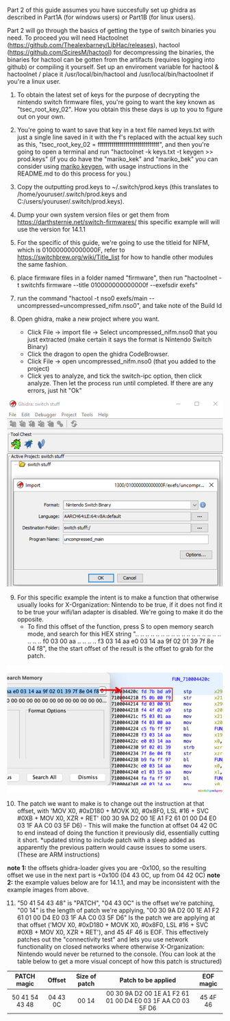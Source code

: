 Part 2 of this guide assumes you have succesfully set up ghidra as described in Part1A (for windows users) or Part1B (for linux users).

Part 2 will go through the basics of getting the type of switch binaries you need. To proceed you will need Hactoolnet (https://github.com/Thealexbarney/LibHac/releases), hactool (https://github.com/SciresM/hactool) for decompressing the binaries, the binaries for hactool can be gotten from the artifacts (requires logging into github) or compiling it yourself. Set up an enviroment variable for hactool & hactoolnet / place it /usr/local/bin/hactool and /usr/local/bin/hactoolnet if you're a linux user.

1. To obtain the latest set of keys for the purpose of decrypting the nintendo switch firmware files, you're going to want the key known as "tsec_root_key_02". How you obtain this these days is up to you to figure out on your own.

2. You're going to want to save that key in a text file named keys.txt with just a single line saved in it with the f's replaced with the actual key such as this, "tsec_root_key_02 = fffffffffffffffffffffffffffffff", and then you're going to open a terminal and run "hactoolnet -k keys.txt -t keygen >> prod.keys" (if you do have the "mariko_kek" and "mariko_bek" you can consider using [mariko keygen](scripts/mariko_keygen.py), with usage instructions in the README.md to do this process for you.)

3. Copy the outputting prod.keys to ~/.switch/prod.keys (this translates to /home/youruser/.switch/prod.keys and C:/users/youruser/.switch/prod.keys).

4. Dump your own system version files or get them from https://darthsternie.net/switch-firmwares/ this specific example will will use the version for 14.1.1

5. For the specific of this guide, we're going to use the titleid for NIFM, which is 010000000000000F, refer to https://switchbrew.org/wiki/Title_list for how to handle other modules the same fashion.

6. place firmware files in a folder named "firmware", then run "hactoolnet -t switchfs firmware --title 010000000000000f --exefsdir exefs"

7. run the command "hactool -t nso0 exefs/main --uncompressed=uncompressed_nifm.nso0", and take note of the Build Id

8. Open ghidra, make a new project where you want.
   - Click File -> import file -> Select uncompressed_nifm.nso0 that you just extracted (make certain it says the format is Nintendo Switch Binary)
   - Click the dragon to open the ghidra CodeBrowser.
   - Click File -> open uncompressed_nifm.nso0 (that you added to the project)
   - Click yes to analyze, and tick the switch-ipc option, then click analyze. Then let the process run until completed. If there are any errors, just hit "Ok"
   
![alt text](https://github.com/borntohonk/Switch-Ghidra-Guides/blob/master/img/ghidra-nso.png?raw=true)

9. For this specific example the intent is to make a function that otherwise usually looks for X-Organization: Nintendo to be true, if it does not find it to be true your wifi/lan adapter is disabled. We're going to make it do the opposite.
   - To find this offset of the function, press S to open memory search mode, and search for this HEX string ".. .. .. .. .. .. .. .. .. .. .. .. .. .. .. .. .. .. .. .. f0 03 00 aa .. .. .. .. f3 03 14 aa e0 03 14 aa 9f 02 01 39 7f 8e 04 f8", the the start offset of the result is the offset to grab for the patch.

![alt text](https://github.com/borntohonk/Switch-Ghidra-Guides/blob/master/img/ghidra-nifm-offset.png?raw=true)

10. The patch we want to make is to change out the instruction at that offset, with 'MOV X0, #0xD180 + MOVK X0, #0x8F0, LSL #16 + SVC #0XB + MOV X0, XZR + RET' (00 30 9A D2 00 1E A1 F2 61 01 00 D4 E0 03 1F AA C0 03 5F D6) - This will make the function at offset 04 42 0C to end instead of doing the function it previously did, essentially cutting it short. *updated string to include patch with a sleep added as apparently the previous pattern would cause issues to some users. (These are ARM instructions)




**note 1:** the offsets ghidra-loader gives you are -0x100, so the resulting offset we use in the next part is +0x100 (04 43 0C, up from 04 42 0C)
**note 2:** the example values below are for 14.1.1, and may be inconsistent with the example images from above.

11. "50 41 54 43 48" is "PATCH", "04 43 0C" is the offset we're patching, "00 14" is the length of patch we're applying, "00 30 9A D2 00 1E A1 F2 61 01 00 D4 E0 03 1F AA C0 03 5F D6" Is the patch we are applying at that offset ('MOV X0, #0xD180 + MOVK X0, #0x8F0, LSL #16 + SVC #0XB + MOV X0, XZR + RET'), and 45 4F 46 is EOF. This effectively patches out the "connectivity test" and lets you use network functionality on closed networks where otherwise X-Organization: Nintendo would never be returned to the console. (You can look at the table below to get a more visual concept of how this patch is structured)

| PATCH magic | Offset | Size of patch | Patch to be applied | EOF magic |
| :---: | :---: | :---: | :---: | :---: |
| 50 41 54 43 48 | 04 43 0C | 00 14 | 00 30 9A D2 00 1E A1 F2 61 01 00 D4 E0 03 1F AA C0 03 5F D6 | 45 4F 46 |